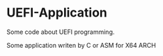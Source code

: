 # UEFI-Application
Some code about UEFI programming.

Some application writen by C or ASM for X64 ARCH
